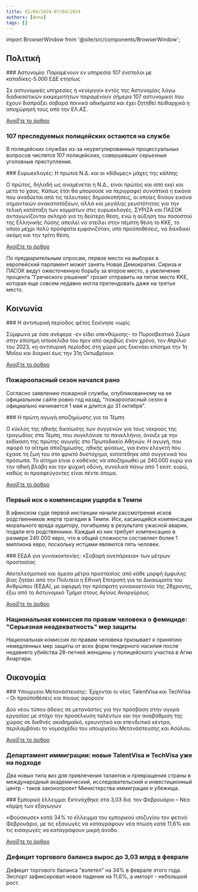 ```yaml
---
title: 01/04/2024-07/04/2024
authors: [Anna]
tags: []
---
```


import BrowserWindow from '@site/src/components/BrowserWindow';

## Πολιτική

<BrowserWindow url="tovima.gr">
### Αστυνομία: Παραμένουν εν υπηρεσία 107 ένστολοι με καταδίκες-5.000 ΕΔΕ ετησίως

Σε αστυνομικές υπηρεσίες ή «ενεργοί» εντός της Αστυνομίας λόγω διαδικαστικών εκκρεμοτήτων παραμένουν σήμερα 107 αστυνομικοί που έχουν διαπράξει σοβαρά ποινικά αδικήματα και έχει ζητηθεί πειθαρχικά η αποχώρησή τους από την ΕΛ.ΑΣ.

<a className="button button--primary button" href="https://www.tovima.gr/print/politics/paramenoun-en-ypiresiacr107-enstoloi-me-katadikes/"> Ανοίξτε το άρθρο </a>
</BrowserWindow>

<h3> 107 преследуемых полицейских остаются на службе </h3>

В полицейских службах из-за неурегулированных процессуальных вопросов числятся 107 полицейских, совершивших серьезные уголовные преступления. 
<!--truncate-->
<BrowserWindow url="kathimerini.gr">
### Ευρωεκλογές: Η πρωτιά Ν.Δ. και οι «δίδυμες» μάχες της κάλπης

Ο πρώτος, δηλαδή ως αναμένεται η Ν.Δ., είναι πρώτος και από εκεί και μετά το χάος. Κάπως έτσι θα μπορούσε να περιγραφεί συνοπτικά η εικόνα που αναδύεται από τις τελευταίες δημοσκοπήσεις, οι οποίες δίνουν εικόνα σημαντικών ανακατατάξεων, αλλά και μεγάλης ρευστότητας για την τελική κατάταξη των κομμάτων στις ευρωεκλογές. ΣΥΡΙΖΑ και ΠΑΣΟΚ ανταγωνίζονται σκληρά για τη δεύτερη θέση, ενώ η αύξηση του ποσοστού της Ελληνικής Λύσης απειλεί να στείλει στην πέμπτη θέση το ΚΚΕ, το οποίο μέχρι πολύ πρόσφατα εμφανιζόταν, υπό προϋποθέσεις, να διεκδικεί ακόμη και την τρίτη θέση.

<a className="button button--primary button" href="https://www.kathimerini.gr/politics/562967464/eyroekloges-i-protia-n-d-kai-oi-didymes-maches-tis-kalpis/"> Ανοίξτε το άρθρο </a>
</BrowserWindow>

По предварительным опросам, первое место на выборах в европейский парламент может занять Новая Демократия. Сириза и ПАСОК ведут ожесточенную борьбу за второе место, а увеличение процента "Греческого решения" грозит отправить на пятое место KKE, которая еще совсем недавно могла претендовать даже на третье место.

## Κοινωνία

<BrowserWindow url="kathimerini.gr">
### Η αντιπυρική περίοδος φέτος ξεκίνησε νωρίς

Σύμφωνα με όσα ανέφερε -εν είδει υπενθύμισης- το Πυροσβεστικό Σώμα στην επίσημη ιστοσελίδα του πριν από ακριβώς έναν χρόνο, τον Απρίλιο του 2023, «η αντιπυρική περίοδος στη χώρα μας ξεκινάει επίσημα την 1η Μαΐου και διαρκεί έως την 31η Οκτωβρίου».

<a className="button button--primary button" href="https://www.kathimerini.gr/society/562969651/i-antipyriki-periodos-fetos-xekinise-noris/"> Ανοίξτε το άρθρο </a>
</BrowserWindow>

<h3> Пожароопасный сезон начался рано</h3>

Согласно заявлению пожарной службы, опубликованному на ее официальном сайте ровно год назад, "пожароопасный сезон в официально начинается 1 мая и длится до 31 октября".

<BrowserWindow url="kathimerini.gr">
### Η πρώτη αγωγή αποζημίωσης για τα Τέμπη

O κύκλος της ηθικής δικαίωσης των συγγενών για τους νεκρούς της τραγωδίας στα Τέμπη, που συγκλόνισε το πανελλήνιο, άνοιξε με την εκδίκαση της πρώτης αγωγής στο Πρωτοδικείο Αθηνών. Η αγωγή, που αφορά το αίτημα αποζημίωσης, ηθικής φύσεως, για έναν ελεγκτή που έχασε τη ζωή του στο φρικτό δυστύχημα, κατατέθηκε από συγγενικά του πρόσωπα. Το αίτημα είναι ο καθένας να αποζημιωθεί με 240.000 ευρώ για την ηθική βλάβη και την ψυχική οδύνη, συνολικά πάνω από 1 εκατ. ευρώ, καθώς οι προσφεύγοντες είναι πέντε άτομα.

<a className="button button--primary button" href="https://www.kathimerini.gr/society/562967500/i-proti-agogi-apozimiosis-gia-ta-tempi/"> Ανοίξτε το άρθρο </a>
</BrowserWindow>

<h3> Первый иск о компенсации ущерба в Темпи</h3>

В афинском суде первой инстанции начали рассмотрения исков родственников жертв трагедии в Темпи. Иск, касающийся компенсации морального вреда аудитору, погибшему в результате ужасной аварии, подали его родственники. Каждый из них требует компенсацию в размере 240 000 евро, что в общей сложности составляет более 1 миллиона евро, поскольку истцами являются пять человек.

<BrowserWindow url="kathimerini.gr">
### ΕΕΔΑ για γυναικοκτονίες: «Σοβαρή ανεπάρκεια» των μέτρων προστασίας

Αποτελεσματικά και άμεσα μέτρα προστασίας από κάθε μορφή έμφυλης βίας ζητάει από την Πολιτεία η Εθνική Επιτροπή για τα Δικαιώματα του Ανθρώπου (ΕΕΔΑ), με αφορμή την πρόσφατη γυναικοκτονία της 28χρονης, έξω από το Αστυνομικό Τμήμα στους Αγίους Αναργύρους.

<a className="button button--primary button" href="https://www.kathimerini.gr/society/562966990/eeda-gia-gynaikoktonies-sovari-aneparkeia-ton-metron-prostasias/"> Ανοίξτε το άρθρο </a>
</BrowserWindow>

<h3>Национальная комиссия по правам человека о фемициде: "Серьезная неадекватность" мер защиты</h3>

Национальная комиссия по правам человека призывает к принятию немедленных мер защиты от всех форм гендерного насилия после недавнего убийства 28-летней женщины у полицейского участка в Агии Анаргири.

## Οικονομία

<BrowserWindow url="naftemporiki.gr">
### Υπουργείο Μετανάστευσης: Έρχονται οι νέες TalentVisa και TechVisa – Οι προϋποθέσεις και ποιους αφορούν

Δύο νέου τύπου άδειες σε μετανάστες για την πρόσβαση στην αγορά εργασίας με στόχο την προσέλκυση ταλέντων και την αναβάθμιση της χώρας σε διεθνές ακαδημαϊκό, ερευνητικό και επενδυτικό κέντρο, περιλαμβάνει το νομοσχέδιο του υπουργείου Μετανάστευσης και Ασύλου.

<a className="button button--primary button" href="https://www.naftemporiki.gr/finance/economy/1634054/ypoyrgeio-metanasteysis-erchontai-oi-nees-talentvisa-kai-techvisa-oi-proypotheseis-kai-poioys-aforoyn/"> Ανοίξτε το άρθρο </a>
</BrowserWindow>

<h3>Департамент иммиграции: новые TalentVisa и TechVisa уже на подходе </h3>

Два новых типа виз для привлечения талантов и превращения страны в международный академический, исследовательский и инвестиционный центр - таков законопроект Министерства иммиграции и убежища.

<BrowserWindow url="naftemporiki.gr">
### Εμπορικό έλλειμμα: Εκτινάχθηκε στα 3,03 δισ. τον Φεβρουάριο – Νέα κάμψη των εξαγωγών

«Φούσκωσε» κατά 34% το έλλειμμα του εμπορικού ισοζυγίου τον φετινό Φεβρουάριο, με τις εξαγωγές να καταγράφουν νέα πτώση κατά 11,6% και τις εισαγωγές να καταγράφουν μικρή άνοδο.

<a className="button button--primary button" href="https://www.naftemporiki.gr/finance/economy/1632899/emporiko-elleimma-ektinachthike-sta-303-dis-ton-fevroyario-nea-kampsi-ton-exagogon/"> Ανοίξτε το άρθρο </a>
</BrowserWindow>

<h3>Дефицит торгового баланса вырос до 3,03 млрд в феврале </h3>

Дефицит торгового баланса "взлетел" на 34% в феврале этого года. Экспорт зафиксировал новое падение на 11,6%, а импорт - небольшой рост.